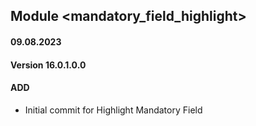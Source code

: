 ## Module <mandatory_field_highlight>

#### 09.08.2023
#### Version 16.0.1.0.0
#### ADD
- Initial commit for Highlight Mandatory Field